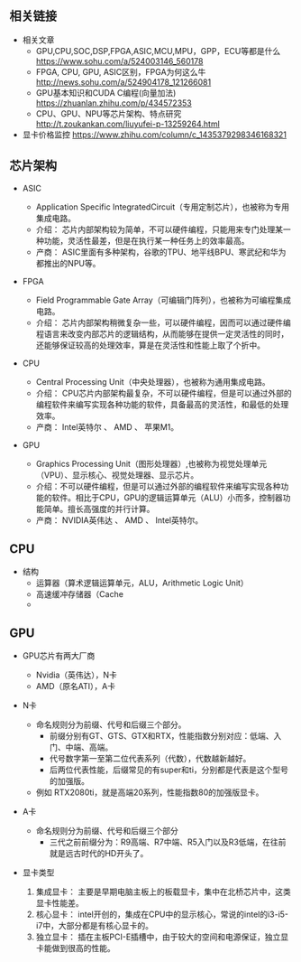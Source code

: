 ## 相关链接
- 相关文章
    - GPU,CPU,SOC,DSP,FPGA,ASIC,MCU,MPU，GPP，ECU等都是什么 https://www.sohu.com/a/524003146_560178
    - FPGA, CPU, GPU, ASIC区别，FPGA为何这么牛 http://news.sohu.com/a/524904178_121266081
    - GPU基本知识和CUDA C编程(向量加法) https://zhuanlan.zhihu.com/p/434572353
    - CPU、GPU、NPU等芯片架构、特点研究 http://t.zoukankan.com/liuyufei-p-13259264.html
- 显卡价格监控 https://www.zhihu.com/column/c_1435379298346168321

## 芯片架构
- ASIC
    - Application Specific IntegratedCircuit（专用定制芯片），也被称为专用集成电路。
    - 介绍： 芯片内部架构较为简单，不可以硬件编程，只能用来专门处理某一种功能，灵活性最差，但是在执行某一种任务上的效率最高。
    - 产商： ASIC里面有多种架构，谷歌的TPU、地平线BPU、寒武纪和华为都推出的NPU等。

- FPGA
    - Field Programmable Gate Array（可编辑门阵列），也被称为可编程集成电路。
    - 介绍： 芯片内部架构稍微复杂一些，可以硬件编程，因而可以通过硬件编程语言来改变内部芯片的逻辑结构，从而能够在提供一定灵活性的同时，还能够保证较高的处理效率，算是在灵活性和性能上取了个折中。

- CPU
    - Central Processing Unit（中央处理器），也被称为通用集成电路。
    - 介绍： CPU芯片内部架构最复杂，不可以硬件编程，但是可以通过外部的编程软件来编写实现各种功能的软件，具备最高的灵活性，和最低的处理效率。
    - 产商： Intel英特尔 、 AMD 、 苹果M1。

- GPU
    - Graphics Processing Unit（图形处理器）,也被称为视觉处理单元（VPU）、显示核心、视觉处理器、显示芯片。
    - 介绍：不可以硬件编程，但是可以通过外部的编程软件来编写实现各种功能的软件。相比于CPU，GPU的逻辑运算单元（ALU）小而多，控制器功能简单。擅长高强度的并行计算。
    - 产商： NVIDIA英伟达 、 AMD 、 Intel英特尔。

## CPU
- 结构
  - 运算器（算术逻辑运算单元，ALU，Arithmetic Logic Unit）
  - 高速缓冲存储器（Cache
  - 

## GPU
- GPU芯片有两大厂商
    - Nvidia（英伟达），N卡
    - AMD（原名ATI），A卡

- N卡
    - 命名规则分为前缀、代号和后缀三个部分。
        - 前缀分别有GT、GTS、GTX和RTX，性能指数分别对应：低端、入门、中端、高端。
        - 代号数字第一至第二位代表系列（代数），代数越新越好。
        - 后两位代表性能，后缀常见的有super和ti，分别都是代表是这个型号的加强版。
    - 例如 RTX2080ti，就是高端20系列，性能指数80的加强版显卡。

- A卡
    - 命名规则分为前缀、代号和后缀三个部分
        - 三代之前前缀分为：R9高端、R7中端、R5入门以及R3低端，在往前就是远古时代的HD开头了。

- 显卡类型
    1. 集成显卡： 主要是早期电脑主板上的板载显卡，集中在北桥芯片中，这类显卡性能差。
    2. 核心显卡： intel开创的，集成在CPU中的显示核心，常说的intel的i3-i5-i7中，大部分都是有核心显卡的。
    3. 独立显卡： 插在主板PCI-E插槽中，由于较大的空间和电源保证，独立显卡能做到很高的性能。